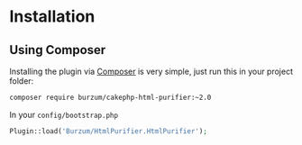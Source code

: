 Installation
============

Using Composer
--------------

Installing the plugin via [Composer](https://getcomposer.org/) is very simple, just run this in your project folder:

```sh
composer require burzum/cakephp-html-purifier:~2.0
```

In your `config/bootstrap.php`

```php
Plugin::load('Burzum/HtmlPurifier.HtmlPurifier');
```
